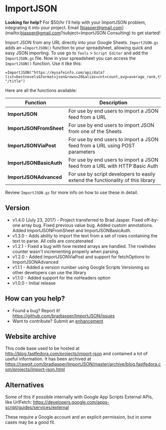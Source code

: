 # ImportJSON

**Looking for help?** For $50/hr I'll help with your ImportJSON problem, integrating it into your project. Email [bjasper@gmail.com](mailto:bjasper@gmail.com?subject=ImportJSON Consulting) to get started!

Import JSON from any URL directly into your Google Sheets. `ImportJSON.gs` adds an `=ImportJSON()` function to your spreadsheet, allowing quick and easy JSON importing. To use go to `Tools` > `Script Editor` and add the `ImportJSON.gs` file. Now in your spreadsheet you can access the `ImportJSON()` function. Use it like this:

    =ImportJSON("https://mysafeinfo.com/api/data?list=bestnovels&format=json&rows=20&alias=cnt=count,avg=average_rank,tt=title,au=author,yr=year", "/title")

Here are all the functions available:

| Function                |  Description                                                                      |
|-------------------------|-----------------------------------------------------------------------------------|
| **ImportJSON**          | For use by end users to import a JSON feed from a URL                             |
| **ImportJSONFromSheet** | For use by end users to import JSON from one of the Sheets                        |
| **ImportJSONViaPost**   | For use by end users to import a JSON feed from a URL using POST parameters       |
| **ImportJSONBasicAuth** | For use by end users to import a JSON feed from a URL with HTTP Basic Auth        |
| **ImportJSONAdvanced**  | For use by script developers to easily extend the functionality of this library   |

Review `ImportJSON.gs` for more info on how to use these in detail.

## Version
- v1.4.0 (July 23, 2017) - Project transferred to Brad Jasper. Fixed off-by-one array bug. Fixed previous value bug. Added custom annotations. Added ImportJSONFromSheet and ImportJSONBasicAuth.
- v1.3.0 - Adds ability to import the text from a set of rows containing the text to parse. All cells are concatenated
- v1.2.1 - Fixed a bug with how nested arrays are handled. The rowIndex counter wasn't incrementing properly when parsing.
- v1.2.0 - Added ImportJSONViaPost and support for fetchOptions to ImportJSONAdvanced
- v1.1.1 - Added a version number using Google Scripts Versioning so other developers can use the library
- v1.1.0 - Added support for the noHeaders option
- v1.0.0 - Initial release

## How can you help?
- Found a bug? Report it! https://github.com/bradjasper/ImportJSON/issues
- Want to contribute? Submit an <a href="https://github.com/bradjasper/ImportJSON/issues?q=is%3Aissue+is%3Aopen+label%3Aenhancement">enhancement</a>

## Website archive
This code base used to be hosted at http://blog.fastfedora.com/projects/import-json and contained a lot of useful information. It has been archived at https://rawgit.com/bradjasper/ImportJSON/master/archive/blog.fastfedora.com/projects/import-json.html

## Alternatives
Some of this if possible internally with Google App Scripts External APIs, like UrlFetch: https://developers.google.com/apps-script/guides/services/external

These require a Google account and an explicit permission, but in some cases may be a good fit.


